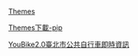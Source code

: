 

[Themes](https://ttkthemes.readthedocs.io/en/latest/themes.html)

[Themes下載-pip](https://ttkthemes.readthedocs.io/en/latest/installation.html)





[YouBike2.0臺北市公共自行車即時資訊](https://data.gov.tw/dataset/137993)
[]()
